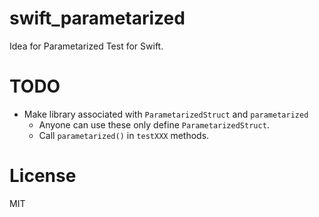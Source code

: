# swift_parametarized

Idea for Parametarized Test for Swift.

# TODO
- Make library associated with `ParametarizedStruct` and `parametarized`
    - Anyone can use these only define `ParametarizedStruct`.
    - Call `parametarized()` in `testXXX` methods.

# License
MIT
